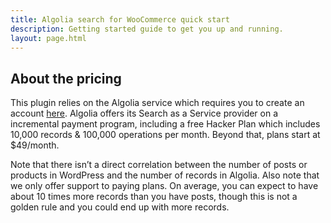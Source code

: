 ```yaml
---
title: Algolia search for WooCommerce quick start
description: Getting started guide to get you up and running.
layout: page.html
---
```

## About the pricing

This plugin relies on the Algolia service which requires you to create an account [here](https://www.algolia.com/users/sign_up). Algolia offers its Search as a Service provider on a incremental payment program, including a free Hacker Plan which includes 10,000 records & 100,000 operations per month. Beyond that, plans start at $49/month.

<div class="alert alert-info">Note that there isn’t a direct correlation between the number of posts or products in WordPress and the number of records in Algolia. Also note that we only offer support to paying plans. On average, you can expect to have about 10 times more records than you have posts, though this is not a golden rule and you could end up with more records.</div>


